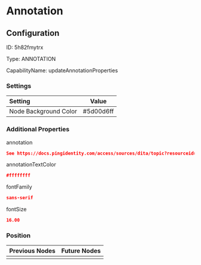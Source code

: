 # Annotation
## Configuration
ID:  5h82fmytrx

Type: ANNOTATION 

CapabilityName: updateAnnotationProperties

### Settings
| Setting | Value  |
| :------------------------ | ---------------------------------------- |
| Node Background Color | #5d00d6ff | 

 




### Additional Properties
annotation
 ```json 
See https://docs.pingidentity.com/access/sources/dita/topic?resourceid=ciam_passwordless_ciam_main for flow reference information.
```


annotationTextColor
 ```json 
#ffffffff
```


fontFamily
 ```json 
sans-serif
```


fontSize
 ```json 
16.00
```




### Position
| Previous Nodes | Future Nodes |
| :------------- | ------------ |
|  |  |